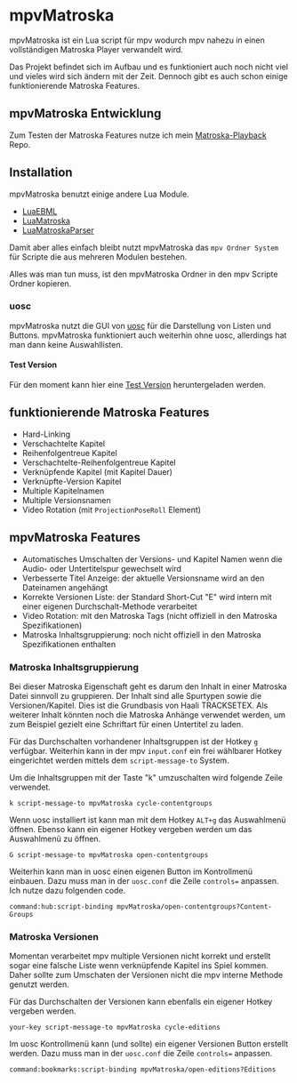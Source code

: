 # mpvMatroska

mpvMatroska ist ein Lua script für mpv wodurch mpv nahezu in einen vollständigen Matroska Player verwandelt wird.

Das Projekt befindet sich im Aufbau und es funktioniert auch noch nicht viel und vieles wird sich ändern mit der Zeit.
Dennoch gibt es auch schon einige funktionierende Matroska Features.

## mpvMatroska Entwicklung

Zum Testen der Matroska Features nutze ich mein [Matroska-Playback](https://github.com/hubblec4/Matroska-Playback) Repo.

## Installation

mpvMatroska benutzt einige andere Lua Module.

- [LuaEBML](https://github.com/hubblec4/LuaEBML)
- [LuaMatroska](https://github.com/hubblec4/LuaMatroska)
- [LuaMatroskaParser](https://github.com/hubblec4/LuaMatroskaParser)

Damit aber alles einfach bleibt nutzt mpvMatroska das `mpv Ordner System` für Scripte die aus mehreren Modulen bestehen.

Alles was man tun muss, ist den mpvMatroska Ordner in den mpv Scripte Ordner kopieren.

### uosc

mpvMatroska nutzt die GUI von [uosc](https://github.com/tomasklaen/uosc) für die Darstellung von Listen und Buttons.
mpvMatroska funktioniert auch weiterhin ohne uosc, allerdings hat man dann keine Auswahllisten.

#### Test Version

Für den moment kann hier eine [Test Version](https://gleitz.info/index.php?attachment/100237-mpvmatroska-zip/) heruntergeladen werden.

## funktionierende Matroska Features

- Hard-Linking
- Verschachtelte Kapitel
- Reihenfolgentreue Kapitel
- Verschachtelte-Reihenfolgentreue Kapitel
- Verknüpfende Kapitel (mit Kapitel Dauer)
- Verknüpfte-Version Kapitel
- Multiple Kapitelnamen
- Multiple Versionsnamen
- Video Rotation (mit `ProjectionPoseRoll` Element)

## mpvMatroska Features

- Automatisches Umschalten der Versions- und Kapitel Namen wenn die Audio- oder Untertitelspur gewechselt wird
- Verbesserte Titel Anzeige: der aktuelle Versionsname wird an den Dateinamen angehängt
- Korrekte Versionen Liste: der Standard Short-Cut "E" wird intern mit einer eigenen Durchschalt-Methode verarbeitet
- Video Rotation: mit den Matroska Tags (nicht offiziell in den Matroska Spezifikationen)
- Matroska Inhaltsgruppierung: noch nicht offiziell in den Matroska Spezifikationen enthalten

### Matroska Inhaltsgruppierung

Bei dieser Matroska Eigenschaft geht es darum den Inhalt in einer Matroska Datei sinnvoll zu gruppieren.
Der Inhalt sind alle Spurtypen sowie die Versionen/Kapitel.
Dies ist die Grundbasis von Haali TRACKSETEX.
Als weiterer Inhalt könnten noch die Matroska Anhänge verwendet werden, um zum Beispiel gezielt eine Schriftart für einen Untertitel zu laden.

Für das Durchschalten vorhandener Inhaltsgruppen ist der Hotkey `g` verfügbar.
Weiterhin kann in der mpv `input.conf` ein frei wählbarer Hotkey eingerichtet werden mittels dem `script-message-to` System.

Um die Inhaltsgruppen mit der Taste "k" umzuschalten wird folgende Zeile verwendet.

```text
k script-message-to mpvMatroska cycle-contentgroups
```

Wenn uosc installiert ist kann man mit dem Hotkey `ALT+g` das Auswahlmenü öffnen.
Ebenso kann ein eigener Hotkey vergeben werden um das Auswahlmenü zu öffnen.

```text
G script-message-to mpvMatroska open-contentgroups
```

Weiterhin kann man in uosc einen eigenen Button im Kontrollmenü einbauen.
Dazu muss man in der `uosc.conf` die Zeile `controls=` anpassen.
Ich nutze dazu folgenden code.

```text
command:hub:script-binding mpvMatroska/open-contentgroups?Content-Groups
```

### Matroska Versionen

Momentan verarbeitet mpv multiple Versionen nicht korrekt und erstellt sogar eine falsche Liste wenn verknüpfende Kapitel ins Spiel kommen.
Daher sollte zum Umschaten der Versionen nicht die mpv interne Methode genutzt werden.

Für das Durchschalten der Versionen kann ebenfalls ein eigener Hotkey vergeben werden.

```text
your-key script-message-to mpvMatroska cycle-editions
```

Im uosc Kontrollmenü kann (und sollte) ein eigener Versionen Button erstellt werden.
Dazu muss man in der `uosc.conf` die Zeile `controls=` anpassen.

```text
command:bookmarks:script-binding mpvMatroska/open-editions?Editions
```
